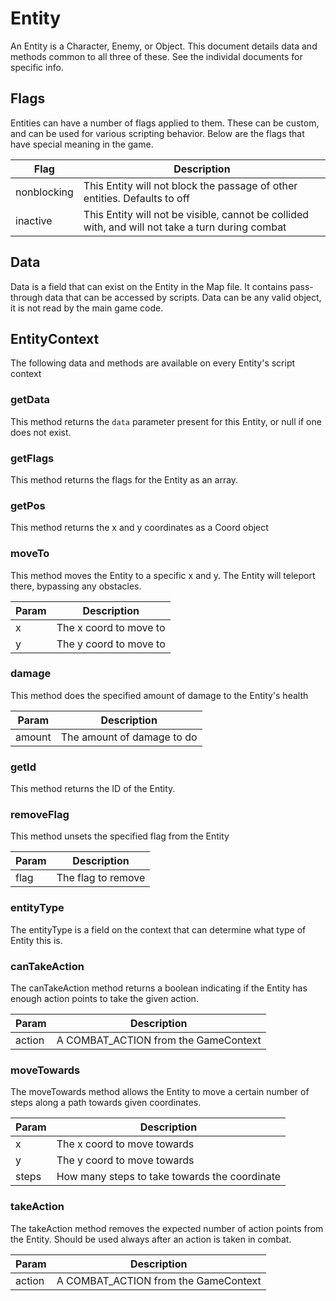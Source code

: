# Entity

An Entity is a Character, Enemy, or Object. This document details data and methods common to all three of these. See the individal documents for specific info.

## Flags

Entities can have a number of flags applied to them. These can be custom, and can be used for various scripting behavior. Below are the flags that have special meaning in the game.

| Flag | Description |
| -- | -- |
| nonblocking | This Entity will not block the passage of other entities. Defaults to off |
| inactive | This Entity will not be visible, cannot be collided with, and will not take a turn during combat |

## Data

Data is a field that can exist on the Entity in the Map file. It contains pass-through data that can be accessed by scripts. Data can be any valid object, it is not read by the main game code.

## EntityContext

The following data and methods are available on every Entity's script context

### getData

This method returns the `data` parameter present for this Entity, or null if one does not exist.

### getFlags

This method returns the flags for the Entity as an array.

### getPos

This method returns the x and y coordinates as a Coord object

### moveTo

This method moves the Entity to a specific x and y. The Entity will teleport there, bypassing any obstacles.

| Param | Description |
| -- | -- |
| x | The x coord to move to |
| y | The y coord to move to |

### damage

This method does the specified amount of damage to the Entity's health

| Param | Description |
| -- | -- |
| amount | The amount of damage to do |

### getId

This method returns the ID of the Entity.

### removeFlag

This method unsets the specified flag from the Entity

| Param | Description |
| -- | -- |
| flag | The flag to remove |

### entityType

The entityType is a field on the context that can determine what type of Entity this is.

### canTakeAction

The canTakeAction method returns a boolean indicating if the Entity has enough action points to take the given action.

| Param | Description |
| -- | -- |
| action | A COMBAT_ACTION from the GameContext |

### moveTowards

The moveTowards method allows the Entity to move a certain number of steps along a path towards given coordinates.

| Param | Description |
| -- | -- |
| x | The x coord to move towards |
| y | The y coord to move towards |
| steps | How many steps to take towards the coordinate |

### takeAction

The takeAction method removes the expected number of action points from the Entity. Should be used always after an action is taken in combat.

| Param | Description |
| -- | -- |
| action | A COMBAT_ACTION from the GameContext |